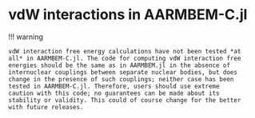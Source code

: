 # vdW interactions in AARMBEM-C.jl

!!! warning

    vdW interaction free energy calculations have not been tested *at
    all* in AARMBEM-C.jl. The code for computing vdW interaction free
    energies should be the same as in AARMBEM.jl in the absence of
    internuclear couplings between separate nuclear bodies, but does
    change in the presence of such couplings; neither case has been
    tested in AARMBEM-C.jl. Therefore, users should use extreme
    caution with this code; no guarantees can be made about its
    stability or validity. This could of course change for the better
    with future releases.
